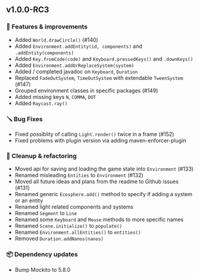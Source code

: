 ## v1.0.0-RC3


### 🚀 Features & improvements

- Added `World.drawCircle()` (#140)
- Added `Environment.addEntity(id, components)` and `.addEntity(components)`
- Added `Key.fromCode(code)` and `Keyboard.pressedKeys()` and `.downKeys()`
- Added `Environment.addOrReplaceSystem(system)`
- Added / completed javadoc on `Keyboard`, `Duration`
- Replaced `FadeOutSystem`, `TimeOutSystem` with extendable `TweenSystem` (#147)
- Grouped environment classes in specific packages (#149)
- Added missing keys `N`, `COMMA`, `DOT`
- Added `Raycast.ray()`

### 🪛 Bug Fixes

- Fixed possiblity of calling `Light.render()` twice in a frame (#152)
- Fixed problems with plugin version via adding maven-enforcer-plugin

### 🧽 Cleanup & refactoring

- Moved api for saving and loading the game state into `Environment` (#133)
- Renamed misleading `Entities` to `Environment` (#132)
- Moved all future ideas and plans from the readme to Github issues (#131)
- Renamed generic `Ecosphere.add()` method to specify if adding a system or an entity
- Renamed light related components and systems
- Renamed `Segment` to `Line`
- Renamed some `Keyboard` and `Mouse` methods to more specific names
- Renamed `Scene.initialize()` to `populate()`
- Renamed `Environment.allEntities()` to `entities()`
- Removed `Duration.addNanos(nanos)`

### 📦 Dependency updates

- Bump Mockito to 5.8.0